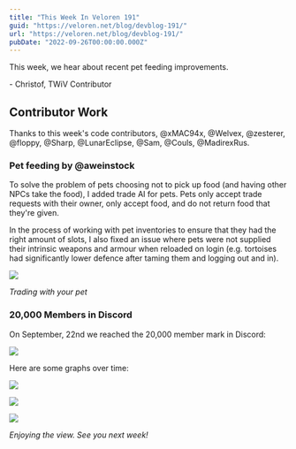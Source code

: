 ```yaml
---
title: "This Week In Veloren 191"
guid: "https://veloren.net/blog/devblog-191/"
url: "https://veloren.net/blog/devblog-191/"
pubDate: "2022-09-26T00:00:00.000Z"
---
```


This week, we hear about recent pet feeding improvements.

\- Christof, TWiV Contributor

## Contributor Work

Thanks to this week's code contributors, @xMAC94x, @Welvex, @zesterer, @floppy, @Sharp, @LunarEclipse, @Sam, @Couls, @MadirexRus.

### Pet feeding by @aweinstock

To solve the problem of pets choosing not to pick up food (and having other NPCs take the food), I added trade AI for pets. Pets only accept trade requests with their owner, only accept food, and do not return food that they're given.

In the process of working with pet inventories to ensure that they had the right amount of slots, I also fixed an issue where pets were not supplied their intrinsic weapons and armour when reloaded on login (e.g. tortoises had significantly lower defence after taming them and logging out and in).

![](https://s3.eu-central-2.wasabisys.com/veloren-blog/cdn/1022286504657178625/1024067691511824557/2022-09-26-172019_1362x572_scrot.png)

_Trading with your pet_

### 20,000 Members in Discord

On September, 22nd we reached the 20,000 member mark in Discord:

![](https://s3.eu-central-2.wasabisys.com/veloren-blog/cdn/597826574095613962/1022507149265473616/unknown.png)

Here are some graphs over time:

![](https://s3.eu-central-2.wasabisys.com/veloren-blog/cdn/597826574095613962/1023224927844839555/unknown.png)

![](https://s3.eu-central-2.wasabisys.com/veloren-blog/cdn/597826574095613962/1023225394725408898/unknown.png)

![](https://s3.eu-central-2.wasabisys.com/veloren-blog/cdn/634860358623821835/1022903021342044170/screenshot_1663949448764.png)

_Enjoying the view. See you next week!_
